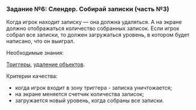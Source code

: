 ### Задание №6: Слендер. Собирай записки (часть №3)

Когда игрок находит записку — она должна удаляться. А на экране должно отображаться количество собранных записок. Если игрок собрал все записки, то должен загружаться уровень, в котором будет написано, что он выиграл.

Необходимые знания:

[Триггеры](http://unity3d.unium.ru/lessons/lesson12/index.html#triggers), [удаление объектов](http://unity3d.unium.ru/lessons/lesson12/index.html#destroy).

Критерии качества:

- когда игрок входит в зону триггера - записка уничтожается;
- на экране меняется счетчик количества записок;
- загружается новый уровень, когда собраны все записки.